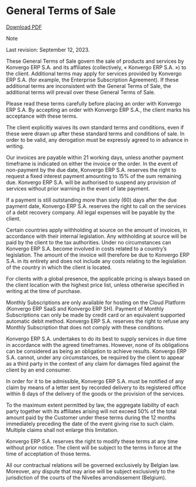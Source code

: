 # General Terms of Sale

[Download PDF](https://www.odoo.com/documentation/16.0/terms_of_sale.pdf)

<div class="alert alert-primary">
<p class="alert-title">
Note</p><p>Last revision: September 12, 2023.</p>
</div>

These General Terms of Sale govern the sale of products and services by Konvergo ERP
S.A. and its affiliates (collectively, « Konvergo ERP S.A. ») to the client.
Additional terms may apply for services provided by Konvergo ERP S.A. (for example,
the Enterprise Subscription Agreement). If these additional terms are
inconsistent with the General Terms of Sale, the additional terms will prevail
over these General Terms of Sale.

Please read these terms carefully before placing an order with Konvergo ERP S.A. By
accepting an order with Konvergo ERP S.A., the client marks his acceptance with these
terms.

The client explicitly waives its own standard terms and conditions, even if
these were drawn up after these standard terms and conditions of sale. In
order to be valid, any derogation must be expressly agreed to in advance in
writing.

Our invoices are payable within 21 working days, unless another payment
timeframe is indicated on either the invoice or the order. In the event of
non-payment by the due date, Konvergo ERP S.A. reserves the right to request a fixed
interest payment amounting to 15% of the sum remaining due. Konvergo ERP S.A. will be
authorised to suspend any provision of services without prior warning in the
event of late payment.

If a payment is still outstanding more than sixty (60) days after the due
payment date, Konvergo ERP S.A. reserves the right to call on the services of a debt
recovery company. All legal expenses will be payable by the client.

Certain countries apply withholding at source on the amount of invoices, in
accordance with their internal legislation. Any withholding at source will be
paid by the client to the tax authorities. Under no circumstances can Konvergo ERP
S.A. become involved in costs related to a country’s legislation. The amount
of the invoice will therefore be due to Konvergo ERP S.A. in its entirety and does not
include any costs relating to the legislation of the country in which the
client is located.

For clients with a global presence, the applicable pricing is always based on
the client location with the highest price list, unless otherwise specified in
writing at the time of purchase.

Monthly Subscriptions are only available for hosting on the Cloud Platform
(Konvergo ERP SaaS and Konvergo ERP SH). Payment of Monthly Subscriptions can only be made by
credit card or an equivalent supported automatic debit method. Konvergo ERP S.A.
reserves the right to refuse any Monthly Subscription that does not comply
with these conditions.

Konvergo ERP S.A. undertakes to do its best to supply services in due time in
accordance with the agreed timeframes. However, none of its obligations can be
considered as being an obligation to achieve results. Konvergo ERP S.A. cannot, under
any circumstances, be required by the client to appear as a third party in the
context of any claim for damages filed against the client by an end consumer.

In order for it to be admissible, Konvergo ERP S.A. must be notified of any claim by
means of a letter sent by recorded delivery to its registered office within 8
days of the delivery of the goods or the provision of the services.

To the maximum extent permitted by law, the aggregate liability of each party
together with its affiliates arising will not exceed 50% of the total amount
paid by the Customer under these terms during the 12 months immediately
preceding the date of the event giving rise to such claim. Multiple claims
shall not enlarge this limitation.

Konvergo ERP S.A. reserves the right to modify these terms at any time without prior
notice. The client will be subject to the terms in force at the time of
acceptation of those terms.

All our contractual relations will be governed exclusively by Belgian law.
Moreover, any dispute that may arise will be subject exclusively to the
jurisdiction of the courts of the Nivelles arrondissement (Belgium).

